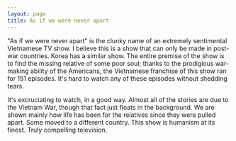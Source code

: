 ```yaml
---
layout: page
title: As if we were never apart
---
```


"As if we were never apart" is the clunky name of an extremely sentimental Vietnamese TV show. I believe this is a show that can only be made in post-war countries. Korea has a similar show. The entire premise of the show is to find the missing relative of some poor soul; thanks to the prodigious war-making ability of the Americans, the Vietnamese franchise of this show ran for 151 episodes. It's hard to watch any of these episodes without shedding tears.

It's excruciating to watch, in a good way. Almost all of the stories are due to the Vietnam War, though that fact just floats in the background. We are shown mainly how life has been for the relatives since they were pulled apart. Some moved to a different country. This show is humanism at its finest. Truly compelling television.